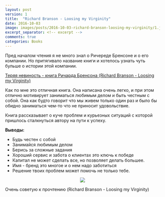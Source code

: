 ```yaml
---
layout: post
version: 1
title:  "Richard Branson - Loosing my Virginity"
date: 2016-10-03
image: images/posts/2016-10-03-richard-branson-loosing-my-virginity/1.jpg
excerpt_separator: <!-- excerpt -->
comments: true
categories: Books
---
```


Пред началом чтения я не много знал о Ричереде Бренсоне и о его компании. Но притягивало название книги и хотелось узнать чуть бульше о истории этой компании.

[Теряя невиность - книга Ричарда Бренсона (Richard Branson - Loosing my Virginity)](https://www.amazon.ca/gp/product/0753519550/ref=as_li_tl?ie=UTF8&camp=15121&creative=330641&creativeASIN=0753519550&linkCode=as2&tag=dlink01-20&linkId=9cc92907e55f5e841c2396546e8735b4)
<!-- excerpt -->
Как по мне это отличная книга. Она написана очень легко, и при этом отлично мотивирует заниматься любимым делом и быть честным с собой. Она как будто говорит что мы живем только один раз и  было бы обидно заниматься чем-то что не приносит удовольствие.

Книга рассказывает о куче проблем и курьезных ситуаций с которой пришлось сталкнуться автору на пути к успеху.

**Выводы:**

* Будь честен с собой
* Занимайся любимым делом
* Берись за сложные задания
* Хороший сервис и забота о клиентах это ключь к победе
* Капитал не может сделать все, но позволяет делать большее.
* Имя - бренд это многое и о нем надо заботиться
* Решение твоих проблем может помочь не только тебе.

<div style="text-align: center;">
<a target="_blank"  href="https://www.amazon.ca/gp/product/0753519550/ref=as_li_tl?ie=UTF8&camp=15121&creative=330641&creativeASIN=0753519550&linkCode=as2&tag=dlink01-20&linkId=589dc42c11128c257da5466bf66a85f1"><img border="0" src="//ws-na.amazon-adsystem.com/widgets/q?_encoding=UTF8&MarketPlace=CA&ASIN=0753519550&ServiceVersion=20070822&ID=AsinImage&WS=1&Format=_SL250_&tag=dlink01-20" ></a><img src="//ir-ca.amazon-adsystem.com/e/ir?t=dlink01-20&l=am2&o=15&a=0753519550" width="1" height="1" border="0" alt="" style="border:none !important; margin:0px !important;" />
</div>

Очень советую к прочтению (Richard Branson - Loosing my Virginity)
